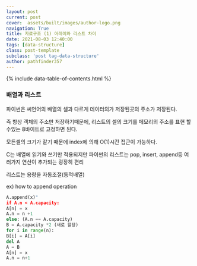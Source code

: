 ```yaml
---
layout: post
current: post
cover:  assets/built/images/author-logo.png
navigation: True
title: 자료구조 (1) 어레이와 리스트 차이
date: 2021-08-03 12:40:00
tags: [data-structure]
class: post-template
subclass: 'post tag-data-structure'
author: pathfinder357
---
```


{% include data-table-of-contents.html %}

### 배열과 리스트
파이썬은 씨언어의 배열의 셀과 다르게 데이터의가 저장된곳의 주소가 저장된다. 

즉 항상 객체의 주소만 저장하기때문에, 리스트의 셀의 크기를 메모리의 주소를 표현 할수있는 8바이트로 고정하면 된다.

모든셀의 크기가 같기 때문에 index에 의해 O(1)시간 접근이 가능하다.

C는 배열에 읽기와 쓰기만 적용되지만 파이썬의 리스트는 pop, insert, append등 여러가지 연산이 추가되는 굉장히 편리

리스트는 용량을 자동조절(동적배열)

ex) how to append operation

~~~python
A.append(x)"
if A.n < A.capacity:
A[n] = x
A.n = n +1
else: (A.n == A.capacity)
B = A.capacity *2 (새로 할당)
for i in range(n):
B[i] = A[i]
del A
A = B
A[n] = x
A.n = n+1
~~~



